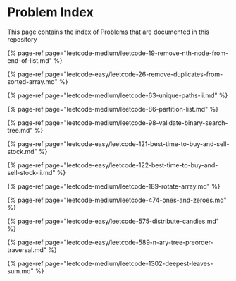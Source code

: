 # Problem Index

This page contains the index of Problems that are documented in this repository

{% page-ref page="leetcode-medium/leetcode-19-remove-nth-node-from-end-of-list.md" %}

{% page-ref page="leetcode-easy/leetcode-26-remove-duplicates-from-sorted-array.md" %}

{% page-ref page="leetcode-medium/leetcode-63-unique-paths-ii.md" %}

{% page-ref page="leetcode-medium/leetcode-86-partition-list.md" %}

{% page-ref page="leetcode-medium/leetcode-98-validate-binary-search-tree.md" %}

{% page-ref page="leetcode-easy/leetcode-121-best-time-to-buy-and-sell-stock.md" %}

{% page-ref page="leetcode-easy/leetcode-122-best-time-to-buy-and-sell-stock-ii.md" %}

{% page-ref page="leetcode-medium/leetcode-189-rotate-array.md" %}

{% page-ref page="leetcode-medium/leetcode-474-ones-and-zeroes.md" %}

{% page-ref page="leetcode-easy/leetcode-575-distribute-candies.md" %}

{% page-ref page="leetcode-easy/leetcode-589-n-ary-tree-preorder-traversal.md" %}

{% page-ref page="leetcode-medium/leetcode-1302-deepest-leaves-sum.md" %}



